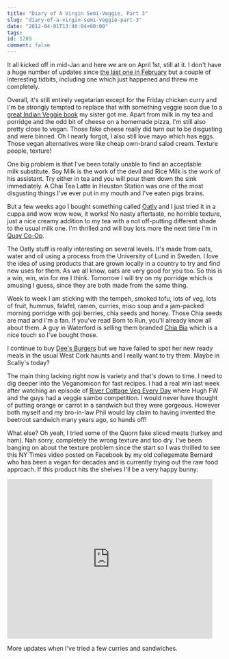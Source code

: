 ```yaml
---
title: "Diary of A Virgin Semi-Veggie, Part 3"
slug: "diary-of-a-virgin-semi-veggie-part-3"
date: "2012-04-01T13:40:04+00:00"
tags:
id: 1289
comment: false
---
```


It all kicked off in mid-Jan and here we are on April 1st, still at it. I don't have a huge number of updates since [the last one in February](http://conoroneill.com/2012/02/18/diary-of-a-virgin-semi-veggie-part-2/) but a couple of interesting tidbits, including one which just happened and threw me completely.

Overall, it's still entirely vegetarian except for the Friday chicken curry and I'm be strongly tempted to replace that with something veggie soon due to a [great Indian Veggie book](http://www.amazon.co.uk/Classic-Indian-Vegetarian-Cookery-Julie/dp/1904010571) my sister got me. Apart from milk in my tea and porridge and the odd bit of cheese on a homemade pizza, I'm still also pretty close to vegan. Those fake cheese really did turn out to be disgusting and were binned. Oh I nearly forgot, I also still love mayo which has eggs. Those vegan alternatives were like cheap own-brand salad cream. Texture people, texture!

One big problem is that I've been totally unable to find an acceptable milk substitute. Soy Milk is the work of the devil and Rice Milk is the work of his assistant. Try either in tea and you will pour them down the sink immediately. A Chai Tea Latte in Heuston Station was one of the most disgusting things I've ever put in my mouth and I've eaten pigs brains.

But a few weeks ago I bought something called [Oatly](http://www.oatly.co.uk/) and I just tried it in a cuppa and wow wow wow, it works! No nasty aftertaste, no horrible texture, just a nice creamy addition to my tea with a not off-putting different shade to the usual milk one. I'm thrilled and will buy lots more the next time I'm in [Quay Co-Op](http://www.quaycoop.com/Home.html).

The Oatly stuff is really interesting on several levels. It's made from oats, water and oil using a process from the University of Lund in Sweden. I love the idea of using products that are grown locally in a country to try and find new uses for them. As we all know, oats are very good for you too. So this is a win, win, win for me I think. Tomorrow I will try on my porridge which is amusing I guess, since they are both made from the same thing.

Week to week I am sticking with the tempeh, smoked tofu, lots of veg, lots of fruit, hummus, falafel, ramen, curries, miso soup and a jam-packed morning porridge with goji berries, chia seeds and honey. Those Chia seeds are mad and I'm a fan. If you've read Born to Run, you'll already know all about them. A guy in Waterford is selling them branded [Chia Bia](http://www.chiabia.com/) which is a nice touch so I've bought those.

I continue to buy [Dee's Burgers](http://www.meatfreemondays.ie/dees_products.html) but we have failed to spot her new ready meals in the usual West Cork haunts and I really want to try them. Maybe in Scally's today?

The main thing lacking right now is variety and that's down to time. I need to dig deeper into the Veganomicon for fast recipes. I had a real win last week after watching an episode of [River Cottage Veg Every Day](http://www.rivercottage.net/) where Hugh FW and the guys had a veggie sambo competition. I would never have thought of putting orange or carrot in a sandwich but they were gorgeous. However both myself and my bro-in-law Phil would lay claim to having invented the beetroot sandwich many years ago, so hands off!

What else? Oh yeah, I tried some of the Quorn fake sliced meats (turkey and ham). Nah sorry, completely the wrong texture and too dry. I've been banging on about the texture problem since the start so I was thrilled to see this NY Times video posted on Facebook by my old collegemate Bernard who has been a vegan for decades and is currently trying out the raw food approach. If this product hits the shelves I'll be a very happy bunny:

<iframe id="nyt_video_player" title="New York Times Video - Embed Player" src="http://graphics8.nytimes.com/bcvideo/1.0/iframe/embed.html?videoId=100000001415887andplayerType=embed" frameborder="0" marginwidth="0" marginheight="0" scrolling="no" width="480" height="373"></iframe>

More updates when I've tried a few curries and sandwiches.
